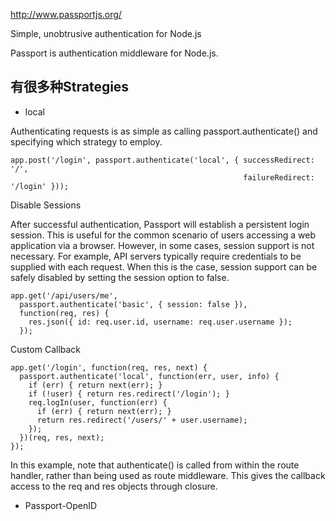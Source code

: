 http://www.passportjs.org/

Simple, unobtrusive authentication for Node.js

Passport is authentication middleware for Node.js. 


## 有很多种Strategies

* local

Authenticating requests is as simple as calling passport.authenticate() and specifying which strategy to employ. 

```
app.post('/login', passport.authenticate('local', { successRedirect: '/',
                                                    failureRedirect: '/login' }));

```

Disable Sessions

After successful authentication, Passport will establish a persistent login session. This is useful for the common scenario of users accessing a web application via a browser. However, in some cases, session support is not necessary. For example, API servers typically require credentials to be supplied with each request. When this is the case, session support can be safely disabled by setting the session option to false.

```
app.get('/api/users/me',
  passport.authenticate('basic', { session: false }),
  function(req, res) {
    res.json({ id: req.user.id, username: req.user.username });
  });
```

Custom Callback

```
app.get('/login', function(req, res, next) {
  passport.authenticate('local', function(err, user, info) {
    if (err) { return next(err); }
    if (!user) { return res.redirect('/login'); }
    req.logIn(user, function(err) {
      if (err) { return next(err); }
      return res.redirect('/users/' + user.username);
    });
  })(req, res, next);
});
```
In this example, note that authenticate() is called from within the route handler, rather than being used as route middleware. This gives the callback access to the req and res objects through closure.



* Passport-OpenID

